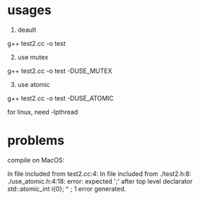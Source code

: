 # usages

1. deault

g++ test2.cc -o test

2. use mutex

g++ test2.cc -o test -DUSE_MUTEX

3. use atomic

g++ test2.cc -o test -DUSE_ATOMIC

for linux, need -lpthread

# problems

compile on MacOS:

In file included from test2.cc:4:
In file included from ./test2.h:8:
./use_atomic.h:4:18: error: expected ';' after top level declarator
std::atomic_int i{0};
                 ^
                 ;
1 error generated.
